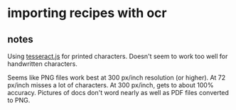 # importing recipes with ocr

## notes
Using [tesseract.js](https://github.com/naptha/tesseract.js) for printed characters. Doesn't seem to work too well for handwritten characters.

Seems like PNG files work best at 300 px/inch resolution (or higher). At 72 px/inch misses a lot of characters. At 300 px/inch, gets to about 100% accuracy. Pictures of docs don't word nearly as well as PDF files converted to PNG. 